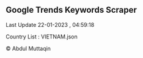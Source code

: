 

## Google Trends Keywords Scraper 
 
Last Update 22-01-2023 , 04:59:18

Country List :
VIETNAM.json



© Abdul Muttaqin 
